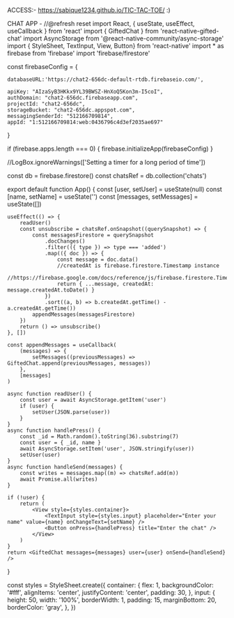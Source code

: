 ACCESS:-
 https://sabique1234.github.io/TIC-TAC-TOE/
 :)
 
 
 CHAT APP -
 //@refresh reset
import React, { useState, useEffect, useCallback } from 'react'
import { GiftedChat } from 'react-native-gifted-chat'
import AsyncStorage from '@react-native-community/async-storage'
import { StyleSheet, TextInput, View, Button} from 'react-native'
import * as firebase from 'firebase'
import 'firebase/firestore'

const firebaseConfig = {
 
    
    databaseURL:'https://chat2-656dc-default-rtdb.firebaseio.com/',
    
    apiKey: "AIzaSyB3HKkx9YL39BWSZ-HnXoQ5Kon3m-I5coI",
    authDomain: "chat2-656dc.firebaseapp.com",
    projectId: "chat2-656dc",
    storageBucket: "chat2-656dc.appspot.com",
    messagingSenderId: "512166709814",
    appId: "1:512166709814:web:0436796c4d3ef2035ae697"
  }


if (firebase.apps.length === 0) {
    firebase.initializeApp(firebaseConfig)
}

//LogBox.ignoreWarnings(['Setting a timer for a long period of time'])

const db = firebase.firestore()
const chatsRef = db.collection('chats')

export default function App() {
    const [user, setUser] = useState(null)
    const [name, setName] = useState('')
    const [messages, setMessages] = useState([])

    useEffect(() => {
        readUser()
        const unsubscribe = chatsRef.onSnapshot((querySnapshot) => {
            const messagesFirestore = querySnapshot
                .docChanges()
                .filter(({ type }) => type === 'added')
                .map(({ doc }) => {
                    const message = doc.data()
                    //createdAt is firebase.firestore.Timestamp instance
                    //https://firebase.google.com/docs/reference/js/firebase.firestore.Timestamp
                    return { ...message, createdAt: message.createdAt.toDate() }
                })
                .sort((a, b) => b.createdAt.getTime() - a.createdAt.getTime())
            appendMessages(messagesFirestore)
        })
        return () => unsubscribe()
    }, [])

    const appendMessages = useCallback(
        (messages) => {
            setMessages((previousMessages) => GiftedChat.append(previousMessages, messages))
        },
        [messages]
    )

    async function readUser() {
        const user = await AsyncStorage.getItem('user')
        if (user) {
            setUser(JSON.parse(user))
        }
    }
    async function handlePress() {
        const _id = Math.random().toString(36).substring(7)
        const user = { _id, name }
        await AsyncStorage.setItem('user', JSON.stringify(user))
        setUser(user)
    }
    async function handleSend(messages) {
        const writes = messages.map((m) => chatsRef.add(m))
        await Promise.all(writes)
    }

    if (!user) {
        return (
            <View style={styles.container}>
                <TextInput style={styles.input} placeholder="Enter your name" value={name} onChangeText={setName} />
                <Button onPress={handlePress} title="Enter the chat" />
            </View>
        )
    }
    return <GiftedChat messages={messages} user={user} onSend={handleSend} />
}

const styles = StyleSheet.create({
    container: {
        flex: 1,
        backgroundColor: '#fff',
        alignItems: 'center',
        justifyContent: 'center',
        padding: 30,
    },
    input: {
        height: 50,
        width: '100%',
        borderWidth: 1,
        padding: 15,
        marginBottom: 20,
        borderColor: 'gray',
    },
})
